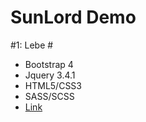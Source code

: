 # SunLord Demo 
#1: Lebe #
* Bootstrap 4
* Jquery 3.4.1
* HTML5/CSS3
* SASS/SCSS
* [Link](./lebe/)

